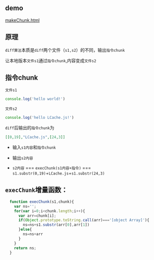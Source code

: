 ## demo
<a href='makeChunk.html' target='_blank'>makeChunk.html</a>

## 原理

`diff算法`本质是`diff`两个文件（`s1,s2`）的不同，输出`指令chunk`

让本地版本`文件s1`通过`指令chunk`,内容变成`文件s2`


## 指令chunk

`文件s1`

```js
console.log('hello world!')
```

`文件s2`

```js
console.log('hello LCache.js!')
```

`diff`后输出的`指令chunk`为

```json
[[0,19],"LCache.js",[24,3]]
```

* 输入`s1内容`和`指令chunk`

* 输出`s2内容`

* `s2内容` === `execChunk(s1内容+指令)` === `s1.substr(0,19)`+`LCache.js`+`s1.substr(24,3)`


## `execChunk`增量函数：
```js
  function execChunk(s1,chunk){
    var ns='';
    for(var i=0;i<chunk.length;i++){
      var arr=chunk[i];
      if(Object.prototype.toString.call(arr)==='[object Array]'){
        ns=ns+s1.substr(arr[0],arr[1])
      }else{
        ns=ns+arr
      }
    }
    return ns;
  }
```
